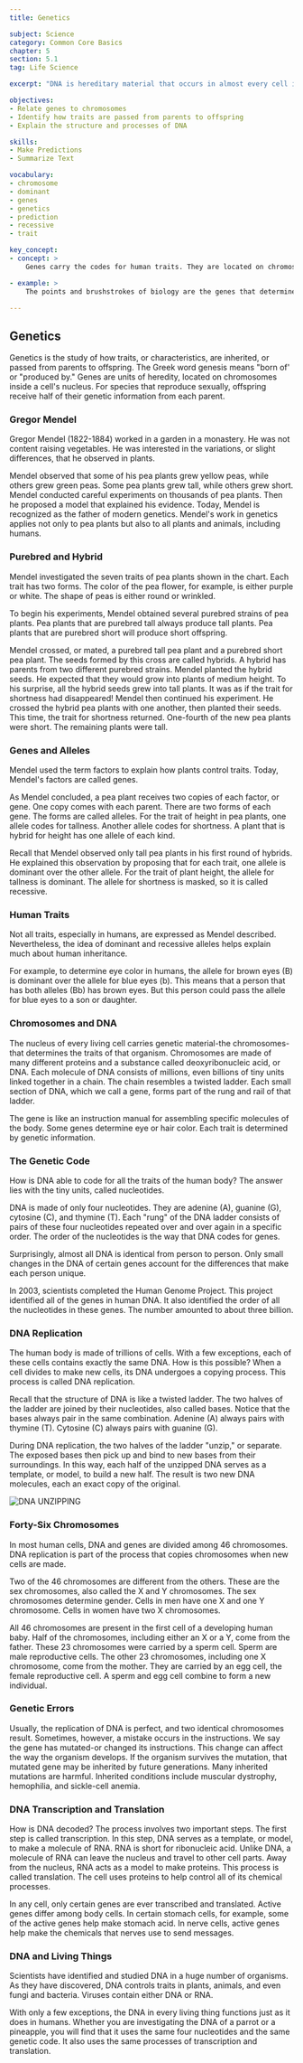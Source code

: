```yaml
---
title: Genetics

subject: Science
category: Common Core Basics
chapter: 5
section: 5.1
tag: Life Science

excerpt: "DNA is hereditary material that occurs in almost every cell in a living thing's body, including yours. Most of this DNA is found in a cell's nucleus. The information in DNA is stored in units called genes, and each gene is made of a sequence, or order, of base pairs. Those sequences of pairs are a kind of code that guides an organism's development, growth, and functioning."

objectives:
- Relate genes to chromosomes
- Identify how traits are passed from parents to offspring
- Explain the structure and processes of DNA

skills:
- Make Predictions
- Summarize Text

vocabulary:
- chromosome
- dominant
- genes
- genetics
- prediction
- recessive
- trait

key_concept:
- concept: >
    Genes carry the codes for human traits. They are located on chromosomes within the nucleus of every living cell. When Leonardo do Vinci pointed his famous portrait of Mono Lisa, he dipped his brush into pots of different colored points to create the colors of her eyes, hair, and skin. His brushstrokes formed the waves of her hair, the shape of her hands, and her famous smile.

- example: >
    The points and brushstrokes of biology are the genes that determine each individual's hair and eye color, hair texture, or face shape. The differences among genes from person to person make each individual "portrait" unique.

---
```


## Genetics

Genetics is the study of how traits, or characteristics, are inherited, or passed from parents to offspring. The Greek word genesis means "born of' or "produced by." Genes are units of heredity, located on chromosomes inside a cell's nucleus. For species that reproduce sexually, offspring receive half of their genetic information from each parent.

### Gregor Mendel

Gregor Mendel (1822-1884) worked in a garden in a monastery. He was not content raising vegetables. He was interested in the variations, or slight differences, that he observed in plants.

Mendel observed that some of his pea plants grew yellow peas, while others grew green peas. Some pea plants grew tall, while others grew short. Mendel conducted careful experiments on thousands of pea plants. Then he proposed a model that explained his evidence. Today, Mendel is recognized as the father of modern genetics. Mendel's work in genetics applies not only to pea plants but also to all plants and animals, including humans.

### Purebred and Hybrid

Mendel investigated the seven traits of pea plants shown in the chart. Each trait has two forms. The color of the pea flower, for example, is either purple or white. The shape of peas is either round or wrinkled.

To begin his experiments, Mendel obtained several purebred strains of pea plants. Pea plants that are purebred tall always produce tall plants. Pea plants that are purebred short will produce short offspring.

Mendel crossed, or mated, a purebred tall pea plant and a purebred short pea plant. The seeds formed by this cross are called hybrids. A hybrid has parents from two different purebred strains. Mendel planted the hybrid seeds. He expected that they would grow into plants of medium height. To his surprise, all the hybrid seeds grew into tall plants. It was as if the trait for shortness had disappeared! Mendel then continued his experiment. He crossed the hybrid pea plants with one another, then planted their seeds. This time, the trait for shortness returned. One-fourth of the new pea plants were short. The remaining plants were tall.

### Genes and Alleles

Mendel used the term factors to explain how plants control traits. Today, Mendel's factors are called genes.

As Mendel concluded, a pea plant receives two copies of each factor, or gene. One copy comes with each parent. There are two forms of each gene. The forms are called alleles. For the trait of height in pea plants, one allele codes for tallness. Another allele codes for shortness. A plant that is hybrid for height has one allele of each kind.

Recall that Mendel observed only tall pea plants in his first round of hybrids. He explained this observation by proposing that for each trait, one allele is dominant over the other allele. For the trait of plant height, the allele for tallness is dominant. The allele for shortness is masked, so it is called recessive.

### Human Traits

Not all traits, especially in humans, are expressed as Mendel described. Nevertheless, the idea of dominant and recessive alleles helps explain much about human inheritance.

For example, to determine eye color in humans, the allele for brown eyes (B) is dominant over the allele for blue eyes (b). This means that a person that has both alleles (Bb) has brown eyes. But this person could pass the allele for blue eyes to a son or daughter.

### Chromosomes and DNA

The nucleus of every living cell carries genetic material-the chromosomes-that determines the traits of that organism. Chromosomes are made of many different proteins and a substance called deoxyribonucleic acid, or DNA. Each molecule of DNA consists of millions, even billions of tiny units linked together in a chain. The chain resembles a twisted ladder. Each small section of DNA, which we call a gene, forms part of the rung and rail of that ladder.

The gene is like an instruction manual for assembling specific molecules of the body. Some genes determine eye or hair color. Each trait is determined by genetic information.

### The Genetic Code

How is DNA able to code for all the traits of the human body? The answer lies with the tiny units, called nucleotides.

DNA is made of only four nucleotides. They are adenine (A), guanine (G), cytosine (C), and thymine (T). Each "rung" of the DNA ladder consists of pairs of these four nucleotides repeated over and over again in a specific order. The order of the nucleotides is the way that DNA codes for genes.

Surprisingly, almost all DNA is identical from person to person. Only small changes in the DNA of certain genes account for the differences that make each person unique.

In 2003, scientists completed the Human Genome Project. This project identified all of the genes in human DNA. It also identified the order of all the nucleotides in these genes. The number amounted to about three billion.

### DNA Replication

The human body is made of trillions of cells. With a few exceptions, each of these cells contains exactly the same DNA. How is this possible? When a cell divides to make new cells, its DNA undergoes a copying process. This process is called DNA replication.

Recall that the structure of DNA is like a twisted ladder. The two halves of the ladder are joined by their nucleotides, also called bases. Notice that the bases always pair in the same combination. Adenine (A) always pairs with thymine (T). Cytosine (C) always pairs with guanine (G).

During DNA replication, the two halves of the ladder "unzip," or separate. The exposed bases then pick up and bind to new bases from their surroundings. In this way, each half of the unzipped DNA serves as a template, or model, to build a new half. The result is two new DNA molecules, each an exact copy of the original.

![DNA UNZIPPING]()

### Forty-Six Chromosomes

In most human cells, DNA and genes are divided among 46 chromosomes. DNA replication is part of the process that copies chromosomes when new cells are made.

Two of the 46 chromosomes are different from the others. These are the sex chromosomes, also called the X and Y chromosomes. The sex chromosomes determine gender. Cells in men have one X and one Y chromosome. Cells in women have two X chromosomes.

All 46 chromosomes are present in the first cell of a developing human baby. Half of the chromosomes, including either an X or a Y, come from the father. These 23 chromosomes were carried by a sperm cell. Sperm are male reproductive cells. The other 23 chromosomes, including one X chromosome, come from the mother. They are carried by an egg cell, the female reproductive cell. A sperm and egg cell combine to form a new individual. 

### Genetic Errors

Usually, the replication of DNA is perfect, and two identical chromosomes result. Sometimes, however, a mistake occurs in the instructions. We say the gene has mutated-or changed its instructions. This change can affect the way the organism develops. If the organism survives the mutation, that mutated gene may be inherited by future generations. Many inherited mutations are harmful. Inherited conditions include muscular dystrophy, hemophilia, and sickle-cell anemia.

### DNA Transcription and Translation

How is DNA decoded? The process involves two important steps. The first step is called transcription. In this step, DNA serves as a template, or model, to make a molecule of RNA. RNA is short for ribonucleic acid. Unlike DNA, a molecule of RNA can leave the nucleus and travel to other cell parts. Away from the nucleus, RNA acts as a model to make proteins. This process is called translation. The cell uses proteins to help control all of its chemical processes.

In any cell, only certain genes are ever transcribed and translated. Active genes differ among body cells. In certain stomach cells, for example, some of the active genes help make stomach acid. In nerve cells, active genes help make the chemicals that nerves use to send messages.

### DNA and Living Things

Scientists have identified and studied DNA in a huge number of organisms. As they have discovered, DNA controls traits in plants, animals, and even fungi and bacteria. Viruses contain either DNA or RNA.

With only a few exceptions, the DNA in every living thing functions just as it does in humans. Whether you are investigating the DNA of a parrot or a pineapple, you will find that it uses the same four nucleotides and the same genetic code. It also uses the same processes of transcription and translation.